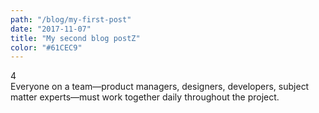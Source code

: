```yaml
---
path: "/blog/my-first-post"
date: "2017-11-07"
title: "My second blog postZ"
color: "#61CEC9"
---
```

<div class="number">4</div>
Everyone on a team—product managers, designers, 			
developers, subject matter experts—must work 			
together daily throughout the project.
